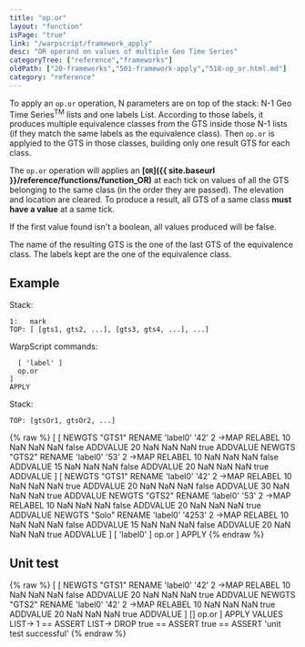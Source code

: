 ```yaml
---
title: "op.or"
layout: "function"
isPage: "true"
link: "/warpscript/framework_apply"
desc: "OR operand on values of multiple Geo Time Series"
categoryTree: ["reference","frameworks"]
oldPath: ["20-frameworks","501-framework-apply","518-op_or.html.md"]
category: "reference"
---
```


To apply an `op.or` operation, N parameters are on top of the stack: N-1 Geo Time Series<sup>TM</sup> lists and one labels List. According to those labels, it produces multiple equivalence classes from the GTS inside those N-1 lists (if they match the same labels as the equivalence class). Then `op.or` is applyied to the GTS in those classes, building only one result GTS for each class.

The `op.or` operation will applies an **[`OR`]({{ site.baseurl }}/reference/functions/function_OR)** at each tick on values of all the GTS belonging to the same class (in the order they are passed). The elevation and location are cleared. To produce a result, all GTS of a same class **must have a value** at a same tick.

If the first value found isn't a boolean, all values produced will be false.

The name of the resulting GTS is the one of the last GTS of the equivalence class. The labels kept are the one of the equivalence class.

## Example ##

Stack:

    1:   mark
    TOP: [ [gts1, gts2, ...], [gts3, gts4, ...], ...]

WarpScript commands:

      [ 'label' ] 
      op.or
    ]
    APPLY

Stack: 

    TOP: [gtsOr1, gtsOr2, ...]

{% raw %}
<warp10-warpscript-widget>
[
  [
    NEWGTS "GTS1" RENAME 
    'label0' '42' 2 ->MAP RELABEL
    10 NaN NaN NaN false ADDVALUE
    20 NaN NaN NaN true ADDVALUE
    NEWGTS "GTS2" RENAME 
    'label0' '53' 2 ->MAP RELABEL
    10 NaN NaN NaN false ADDVALUE
    15 NaN NaN NaN false ADDVALUE
    20 NaN NaN NaN true ADDVALUE
  ]
  [
    NEWGTS "GTS1" RENAME 
    'label0' '42' 2 ->MAP RELABEL
    10 NaN NaN NaN true ADDVALUE
    20 NaN NaN NaN false ADDVALUE
    30 NaN NaN NaN true ADDVALUE
    NEWGTS "GTS2" RENAME 
    'label0' '53' 2 ->MAP RELABEL
    10 NaN NaN NaN false ADDVALUE
    20 NaN NaN NaN true ADDVALUE
    NEWGTS "Solo" RENAME 
    'label0' '4253' 2 ->MAP RELABEL
    10 NaN NaN NaN false ADDVALUE
    15 NaN NaN NaN false ADDVALUE
    20 NaN NaN NaN true ADDVALUE
  ]
  [ 'label0' ]
  op.or
]
APPLY
</warp10-warpscript-widget>
{% endraw %}     

## Unit test ##

{% raw %}
<warp10-warpscript-widget>
[
  [
    NEWGTS "GTS1" RENAME 
    'label0' '42' 2 ->MAP RELABEL
    10 NaN NaN NaN false ADDVALUE
    20 NaN NaN NaN true ADDVALUE
    NEWGTS "GTS2" RENAME 
    'label0' '42' 2 ->MAP RELABEL
    10 NaN NaN NaN true ADDVALUE
    20 NaN NaN NaN true ADDVALUE
  ]
  []
  op.or
]
APPLY
VALUES LIST->
1 == ASSERT
LIST-> DROP
true == ASSERT
true == ASSERT
'unit test successful'
</warp10-warpscript-widget>
{% endraw %}        
